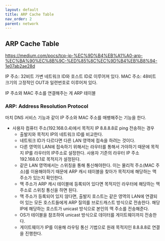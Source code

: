 ```yaml
---
layout: default
title: ARP Cache Table
nav_order: 2
parent: network
---
```


## ARP Cache Table

https://medium.com/pocs/tcp-ip-%EC%9D%B4%EB%A1%A0-arp-%EC%BA%90%EC%8B%9C-%ED%85%8C%EC%9D%B4%EB%B8%94-1e07ab2ae28d

IP 주소: 32비트 가변 네트워크 ID와 호스트 ID로 이루어져 있다.
MAC 주소: 48비트 크기의 고정적인 OUT과 일련번호로 이루어져 있다.

IP 주소와 MAC 주소를 연결해주는 게 ARP 테이블

### ARP: Address Resolution Protocol

마치 DNS 서비스 기능과 같이 IP 주소와 MAC 주소를 매팽해주는 기능을 한다.

- 사용자 컴퓨터 주소(192.168.0.4)에서 목적지 IP 8.8.8.8로 ping 전송하는 경우
  - 출발지와 목적지 IP의 네트워크 ID를 비교한다.
  - 네트워크 ID가 다르다면 다른 LAN 영역에 접속을 하려는 것이다.
  - 다른 영역의 LAN에 접속하기 위해서는 라우터를 통해서 가야하기 때문에 목적지 IP를 라우터의 IP주소로 설정한다.
    사용자 기준의 라우터 IP 주소 192.168.0.1로 목적지가 설정된다.
  - 같은 LAN 영역에서는 스위칭을 통해 통신해야한다.
    이는 물리적 주소(MAC 주소)를 이용해야하기 때문에 ARP 캐시 테이블을 찾아가 목적지에 해당하는 맥 주소가 있는지 확인한다.
  - 맥 주소가 ARP 캐시 테이블에 등록되어 있다면 목적지인 라우터에 해당하는 맥 주소로 스위칭 통신을 하면 된다.
  - 맥 주소가 등록되어 있지 않다면, 출발지 호스트는 같은 영역의 LAN에 연결되어 있는 모든 호스트들에게 ARP 질의를 브로드캐스트 방식으로 전송한다.
    해당 IP에 해당하는 호스트가 unicast 방식으로 본인의 맥 주소를 전송해준다.
  - OS가 테이블을 참조하여 unicast 방식으로 데이터를 게이트웨이까지 전송한다.
  - 게이트웨이가 IP를 이용해 라우팅 통신 기법으로 원래 목적지인 8.8.8.8로 연결을 진행한다.
